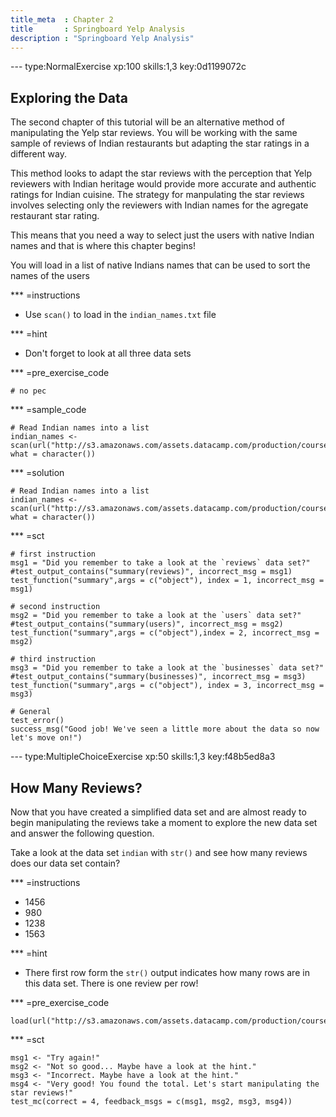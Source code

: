 ```yaml
---
title_meta  : Chapter 2
title       : Springboard Yelp Analysis
description : "Springboard Yelp Analysis"
---
```

--- type:NormalExercise xp:100 skills:1,3  key:0d1199072c
## Exploring the Data

The second chapter of this tutorial will be an alternative method of manipulating the Yelp star reviews. You will be working with the same sample of reviews of Indian restaurants but adapting the star ratings in a different way. 

This method looks to adapt the star reviews with the perception that Yelp reviewers with Indian heritage would provide more accurate and authentic ratings for Indian cuisine. The strategy for manpulating the star reviews involves selecting only the reviewers with Indian names for the agregate restaurant star rating. 

This means that you need a way to select just the users with native Indian names and that is where this chapter begins! 

You will load in a list of native Indians names that can be used to sort the names of the users 


*** =instructions
- Use `scan()` to load in the `indian_names.txt` file

*** =hint
- Don't forget to look at all three data sets

*** =pre_exercise_code
```{r, eval = FALSE)
# no pec
```

*** =sample_code
```{r, eval = FALSE}
# Read Indian names into a list
indian_names <- scan(url("http://s3.amazonaws.com/assets.datacamp.com/production/course_1087/datasets/indian_names.txt"), what = character())
```

*** =solution
```{r,eval=FALSE}
# Read Indian names into a list
indian_names <- scan(url("http://s3.amazonaws.com/assets.datacamp.com/production/course_1087/datasets/indian_names.txt"), what = character())
```

*** =sct
```{r,eval=FALSE}
# first instruction
msg1 = "Did you remember to take a look at the `reviews` data set?"
#test_output_contains("summary(reviews)", incorrect_msg = msg1)
test_function("summary",args = c("object"), index = 1, incorrect_msg = msg1)

# second instruction
msg2 = "Did you remember to take a look at the `users` data set?"
#test_output_contains("summary(users)", incorrect_msg = msg2)
test_function("summary",args = c("object"),index = 2, incorrect_msg = msg2)

# third instruction
msg3 = "Did you remember to take a look at the `businesses` data set?"
#test_output_contains("summary(businesses)", incorrect_msg = msg3)
test_function("summary",args = c("object"), index = 3, incorrect_msg = msg3)

# General
test_error()
success_msg("Good job! We've seen a little more about the data so now let's move on!")

```


--- type:MultipleChoiceExercise xp:50 skills:1,3  key:f48b5ed8a3
## How Many Reviews?

Now that you have created a simplified data set and are almost ready to begin manipulating the reviews take a moment to explore the new data set and answer the following question.

Take a look at the data set `indian` with `str()` and see how many reviews does our data set contain?

*** =instructions
- 1456
- 980
- 1238
- 1563
  
*** =hint
- There first row form the `str()` output indicates how many rows are in this data set. There is one review per row!  

*** =pre_exercise_code
```{r,eval=FALSE}
load(url("http://s3.amazonaws.com/assets.datacamp.com/production/course_1087/datasets/indian_names.RData"))
```

*** =sct
```{r,eval=FALSE}
msg1 <- "Try again!"
msg2 <- "Not so good... Maybe have a look at the hint."
msg3 <- "Incorrect. Maybe have a look at the hint."
msg4 <- "Very good! You found the total. Let's start manipulating the star reviews!"
test_mc(correct = 4, feedback_msgs = c(msg1, msg2, msg3, msg4))
```
